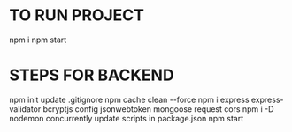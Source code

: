 # TO RUN PROJECT

npm i
npm start

# STEPS FOR BACKEND

npm init
update .gitignore
npm cache clean --force
npm i express express-validator bcryptjs config jsonwebtoken mongoose request cors
npm i -D nodemon concurrently
update scripts in package.json
npm start
